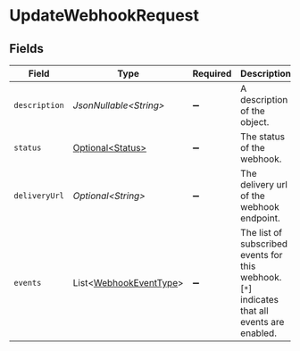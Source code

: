 # UpdateWebhookRequest


## Fields

| Field                                                                                        | Type                                                                                         | Required                                                                                     | Description                                                                                  | Example                                                                                      |
| -------------------------------------------------------------------------------------------- | -------------------------------------------------------------------------------------------- | -------------------------------------------------------------------------------------------- | -------------------------------------------------------------------------------------------- | -------------------------------------------------------------------------------------------- |
| `description`                                                                                | *JsonNullable\<String>*                                                                      | :heavy_minus_sign:                                                                           | A description of the object.                                                                 | A description                                                                                |
| `status`                                                                                     | [Optional\<Status>](../../models/components/Status.md)                                       | :heavy_minus_sign:                                                                           | The status of the webhook.                                                                   | enabled                                                                                      |
| `deliveryUrl`                                                                                | *Optional\<String>*                                                                          | :heavy_minus_sign:                                                                           | The delivery url of the webhook endpoint.                                                    | https://example.com/my/webhook/endpoint                                                      |
| `events`                                                                                     | List\<[WebhookEventType](../../models/components/WebhookEventType.md)>                       | :heavy_minus_sign:                                                                           | The list of subscribed events for this webhook. [`*`] indicates that all events are enabled. | [<br/>"vault.connection.created",<br/>"vault.connection.updated"<br/>]                       |